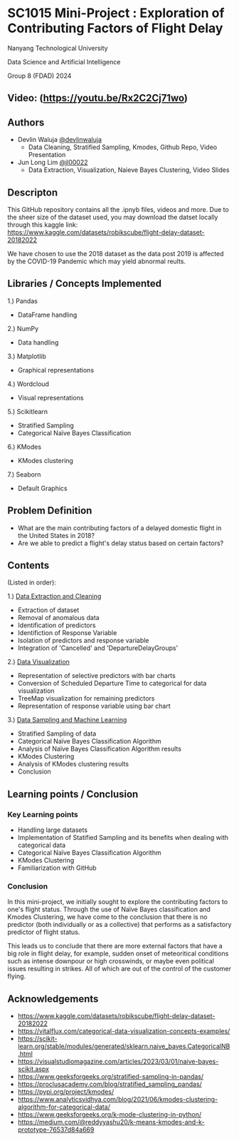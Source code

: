 
# SC1015 Mini-Project : Exploration of Contributing Factors of Flight Delay

Nanyang Technological University

Data Science and Artificial Intelligence

Group 8 (FDAD) 2024

## Video: (https://youtu.be/Rx2C2Cj71wo)

## Authors

- Devlin Waluja [@devlinwaluja](https://www.github.com/devlinwaluja)
    - Data Cleaning, Stratified Sampling, Kmodes, Github Repo, Video Presentation
- Jun Long Lim [@jl00022](https://github.com/jl00022)
    - Data Extraction, Visualization, Naieve Bayes Clustering, Video Slides

## Descripton

This GitHub repository contains all the .ipnyb files, videos and more. Due to the sheer size of the dataset used, you may download the datset locally through this kaggle link: https://www.kaggle.com/datasets/robikscube/flight-delay-dataset-20182022

We have chosen to use the 2018 dataset as the data post 2019 is affected by the COVID-19 Pandemic which may yield abnormal reults.

## Libraries / Concepts Implemented
1.) Pandas
- DataFrame handling

2.) NumPy
- Data handling

3.) Matplotlib
- Graphical representations

4.) Wordcloud
- Visual representations

5.) Scikitlearn
- Stratified Sampling
- Categorical Naïve Bayes Classification

6.) KModes
- KModes clustering

7.) Seaborn
- Default Graphics
## Problem Definition
- What are the main contributing factors of a delayed domestic flight in the United States in 2018?
- Are we able to predict a flight's delay status based on certain factors?

## Contents
(Listed in order):

1.) [Data Extraction and Cleaning](https://github.com/devlinwaluja/SC1015-Group-8/blob/8217101944be5fb4bd147f6f41c7fd4065b49aa3/Data%20Extraction%20and%20Cleaning.ipynb)
- Extraction of dataset
- Removal of anomalous data
- Identification of predictors
- Identifiction of Response Variable
- Isolation of predictors and response variable
- Integration of 'Cancelled' and 'DepartureDelayGroups'

2.) [Data Visualization](https://github.com/devlinwaluja/SC1015-Group-8/blob/8217101944be5fb4bd147f6f41c7fd4065b49aa3/Data%20Visualization.ipynb)
- Representation of selective predictors with bar charts
- Conversion of Scheduled Departure Time to categorical for data visualization
- TreeMap visualization for remaining predictors
- Representation of response variable using bar chart

3.) [Data Sampling and Machine Learning](https://github.com/devlinwaluja/SC1015-Group-8/blob/8217101944be5fb4bd147f6f41c7fd4065b49aa3/Data%20Sampling%20and%20Machine%20Learning.ipynb)
- Stratified Sampling of data
- Categorical Naïve Bayes Classification Algorithm
- Analysis of Naïve Bayes Classification Algorithm results
- KModes Clustering 
- Analysis of KModes clustering results
- Conclusion
## Learning points / Conclusion
### Key Learning points
- Handling large datasets
- Implementation of Statified Sampling and its benefits when dealing with categorical data
- Categorical Naïve Bayes Classification Algorithm
- KModes Clustering
- Familiarization with GitHub


### Conclusion
In this mini-project, we initially sought to explore the contributing factors to one's flight status. Through the use of Naïve Bayes classification and Kmodes Clustering, we have come to the conclusion that there is no predictor (both individually or as a collective) that performs as a satisfactory predictor of flight status.

This leads us to conclude that there are more external factors that have a big role in flight delay, for example, sudden onset of meteoritical conditions such as intense downpour or high crosswinds, or maybe even political issues resulting in strikes. All of which are out of the control of the customer flying.
## Acknowledgements

- https://www.kaggle.com/datasets/robikscube/flight-delay-dataset-20182022
- https://vitalflux.com/categorical-data-visualization-concepts-examples/
- https://scikit-learn.org/stable/modules/generated/sklearn.naive_bayes.CategoricalNB.html
- https://visualstudiomagazine.com/articles/2023/03/01/naive-bayes-scikit.aspx
- https://www.geeksforgeeks.org/stratified-sampling-in-pandas/
- https://proclusacademy.com/blog/stratified_sampling_pandas/
- https://pypi.org/project/kmodes/
- https://www.analyticsvidhya.com/blog/2021/06/kmodes-clustering-algorithm-for-categorical-data/
- https://www.geeksforgeeks.org/k-mode-clustering-in-python/
- https://medium.com/@reddyyashu20/k-means-kmodes-and-k-prototype-76537d84a669

